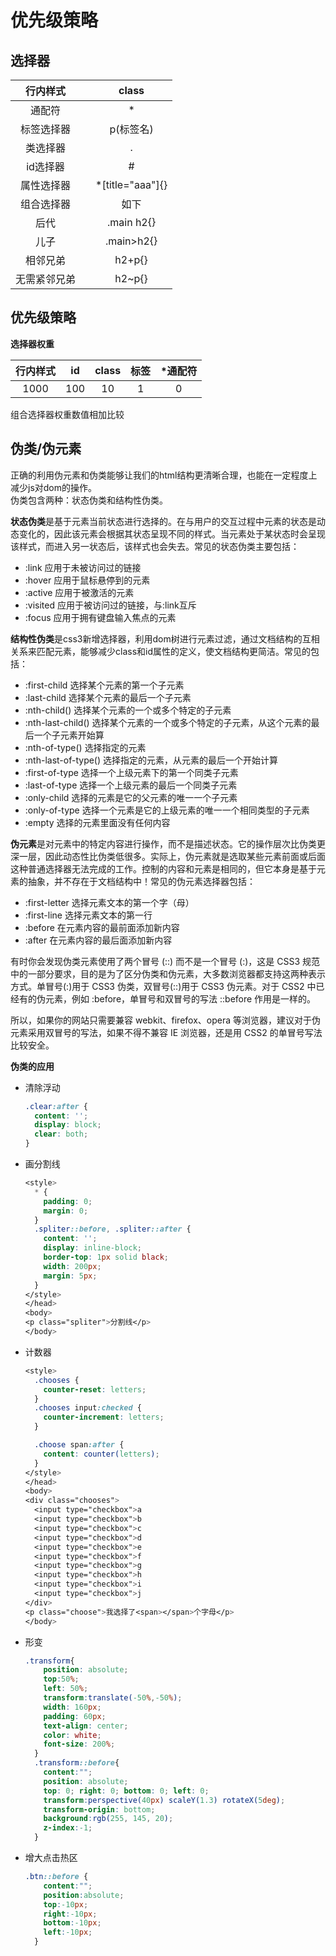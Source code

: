 # 优先级策略

## 选择器

| 行内样式 |  | class |
| :---: | :---: | :---: |
| 通配符 |  | \* |
| 标签选择器 |  | p\(标签名\) |
| 类选择器 |  | . |
| id选择器 |  | \# |
| 属性选择器 |  | \*\[title="aaa"\]{} |
| 组合选择器 |  | 如下 |
| 后代 |  | .main h2{} |
| 儿子 |  | .main&gt;h2{} |
| 相邻兄弟 |  | h2+p{} |
| 无需紧邻兄弟 |  | h2~p{} |

## 优先级策略

**选择器权重**

| 行内样式 | id | class | 标签 | \*通配符 |
| :---: | :---: | :---: | :---: | :---: |
| 1000 | 100 | 10 | 1 | 0 |

组合选择器权重数值相加比较

## 伪类/伪元素

正确的利用伪元素和伪类能够让我们的html结构更清晰合理，也能在一定程度上减少js对dom的操作。  
伪类包含两种：状态伪类和结构性伪类。

**状态伪类**是基于元素当前状态进行选择的。在与用户的交互过程中元素的状态是动态变化的，因此该元素会根据其状态呈现不同的样式。当元素处于某状态时会呈现该样式，而进入另一状态后，该样式也会失去。常见的状态伪类主要包括：

* :link 应用于未被访问过的链接
* :hover 应用于鼠标悬停到的元素
* :active 应用于被激活的元素
* :visited 应用于被访问过的链接，与:link互斥
* :focus 应用于拥有键盘输入焦点的元素

**结构性伪类**是css3新增选择器，利用dom树进行元素过滤，通过文档结构的互相关系来匹配元素，能够减少class和id属性的定义，使文档结构更简洁。常见的包括：

* :first-child 选择某个元素的第一个子元素
* :last-child 选择某个元素的最后一个子元素
* :nth-child\(\) 选择某个元素的一个或多个特定的子元素
* :nth-last-child\(\) 选择某个元素的一个或多个特定的子元素，从这个元素的最后一个子元素开始算
* :nth-of-type\(\) 选择指定的元素
* :nth-last-of-type\(\) 选择指定的元素，从元素的最后一个开始计算
* :first-of-type 选择一个上级元素下的第一个同类子元素
* :last-of-type 选择一个上级元素的最后一个同类子元素
* :only-child 选择的元素是它的父元素的唯一一个子元素
* :only-of-type 选择一个元素是它的上级元素的唯一一个相同类型的子元素
* :empty 选择的元素里面没有任何内容

**伪元素**是对元素中的特定内容进行操作，而不是描述状态。它的操作层次比伪类更深一层，因此动态性比伪类低很多。实际上，伪元素就是选取某些元素前面或后面这种普通选择器无法完成的工作。控制的内容和元素是相同的，但它本身是基于元素的抽象，并不存在于文档结构中！常见的伪元素选择器包括：

* :first-letter 选择元素文本的第一个字（母）
* :first-line 选择元素文本的第一行
* :before 在元素内容的最前面添加新内容
* :after 在元素内容的最后面添加新内容

有时你会发现伪类元素使用了两个冒号 \(::\) 而不是一个冒号 \(:\)，这是 CSS3 规范中的一部分要求，目的是为了区分伪类和伪元素，大多数浏览器都支持这两种表示方式。单冒号\(:\)用于 CSS3 伪类，双冒号\(::\)用于 CSS3 伪元素。对于 CSS2 中已经有的伪元素，例如 :before，单冒号和双冒号的写法 ::before 作用是一样的。

所以，如果你的网站只需要兼容 webkit、firefox、opera 等浏览器，建议对于伪元素采用双冒号的写法，如果不得不兼容 IE 浏览器，还是用 CSS2 的单冒号写法比较安全。

**伪类的应用**

* 清除浮动  

  ```css
  .clear:after {
    content: '';
    display: block;
    clear: both;
  }
  ```

* 画分割线  

  ```css
  <style>
    * {
      padding: 0;
      margin: 0;
    }
    .spliter::before, .spliter::after {
      content: '';
      display: inline-block;
      border-top: 1px solid black;
      width: 200px;
      margin: 5px;
    }
  </style>
  </head>
  <body>
  <p class="spliter">分割线</p>
  </body>
  ```

* 计数器

  ```css
  <style>
    .chooses {
      counter-reset: letters;
    }
    .chooses input:checked {
      counter-increment: letters;
    }

    .choose span:after {
      content: counter(letters);
    }
  </style>
  </head>
  <body>
  <div class="chooses">
    <input type="checkbox">a
    <input type="checkbox">b
    <input type="checkbox">c
    <input type="checkbox">d
    <input type="checkbox">e
    <input type="checkbox">f
    <input type="checkbox">g
    <input type="checkbox">h
    <input type="checkbox">i
    <input type="checkbox">j
  </div>
  <p class="choose">我选择了<span></span>个字母</p>
  </body>
  ```

* 形变  

  ```css
  .transform{
      position: absolute;
      top:50%;
      left: 50%;
      transform:translate(-50%,-50%);
      width: 160px;
      padding: 60px;
      text-align: center;
      color: white;
      font-size: 200%;
    }
    .transform::before{
      content:"";
      position: absolute;
      top: 0; right: 0; bottom: 0; left: 0;
      transform:perspective(40px) scaleY(1.3) rotateX(5deg);
      transform-origin: bottom;
      background:rgb(255, 145, 20);
      z-index:-1;
    }
  ```

* 增大点击热区  

  ```css
  .btn::before {
      content:"";
      position:absolute;
      top:-10px;
      right:-10px;
      bottom:-10px;
      left:-10px;
    }
  ```

